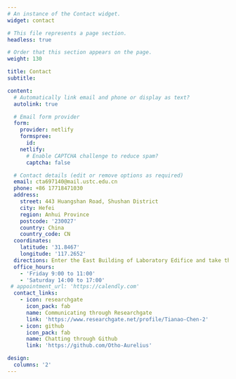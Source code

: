 ```yaml
---
# An instance of the Contact widget.
widget: contact

# This file represents a page section.
headless: true

# Order that this section appears on the page.
weight: 130

title: Contact
subtitle:

content:
  # Automatically link email and phone or display as text?
  autolink: true

  # Email form provider
  form:
    provider: netlify
    formspree:
      id:
    netlify:
      # Enable CAPTCHA challenge to reduce spam?
      captcha: false

  # Contact details (edit or remove options as required)
  email: cta697140@mail.ustc.edu.cn
  phone: +86 17718471030
  address:
    street: 443 Huangshan Road, Shushan District
    city: Hefei
    region: Anhui Province
    postcode: '230027'
    country: China
    country_code: CN
  coordinates:
    latitude: '31.8467'
    longitude: '117.2652'
  directions: Enter the East Building of Laboratory Edifice and take the elevator to Office 417 on the floor 4
  office_hours:
    - 'Friday 9:00 to 11:00'
    - 'Saturday 14:00 to 17:00'
 # appointment_url: 'https://calendly.com'
  contact_links:
    - icon: researchgate
      icon_pack: fab
      name: Communicating through Researchgate
      link: 'https://www.researchgate.net/profile/Tianao-Chen-2'
    - icon: github
      icon_pack: fab
      name: Chatting through Github
      link: 'https://github.com/Otho-Aurelius'

design:
  columns: '2'
---
```

